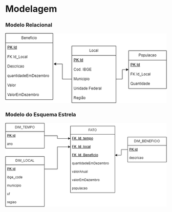 # Modelagem

### Modelo Relacional

![DIM_TEMPO](Relacional.drawio.png)

### Modelo do Esquema Estrela

![DIM_LOCAL](FATO.drawio.png)

